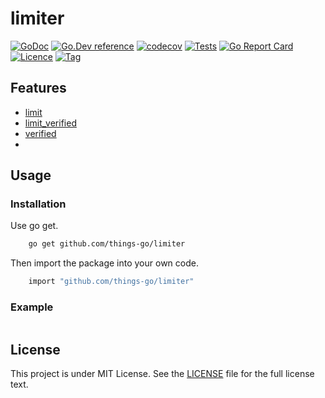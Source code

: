 # limiter
[![GoDoc](https://godoc.org/github.com/things-go/limiter?status.svg)](https://godoc.org/github.com/things-go/cicd-go-template)
[![Go.Dev reference](https://img.shields.io/badge/go.dev-reference-blue?logo=go&logoColor=white)](https://pkg.go.dev/github.com/things-go/limiter?tab=doc)
[![codecov](https://codecov.io/gh/things-go/limiter/branch/main/graph/badge.svg)](https://codecov.io/gh/things-go/cicd-go-template)
[![Tests](https://github.com/things-go/limiter/actions/workflows/ci.yml/badge.svg)](https://github.com/things-go/cicd-go-template/actions/workflows/ci.yml)
[![Go Report Card](https://goreportcard.com/badge/github.com/things-go/limiter)](https://goreportcard.com/report/github.com/things-go/cicd-go-template)
[![Licence](https://img.shields.io/github/license/things-go/limiter)](https://raw.githubusercontent.com/things-go/cicd-go-template/main/LICENSE)
[![Tag](https://img.shields.io/github/v/tag/things-go/limiter)](https://github.com/things-go/cicd-go-template/tags)


## Features

- [limit](./limit/README.md)
- [limit_verified](./limit_verified/README.md)
- [verified](./verified/README.md)
- 
## Usage

### Installation

Use go get.
```bash
    go get github.com/things-go/limiter
```

Then import the package into your own code.
```bash
    import "github.com/things-go/limiter"
```

### Example

[embedmd]:# (_examples/main.go go)
```go

```

## License

This project is under MIT License. See the [LICENSE](LICENSE) file for the full license text.
